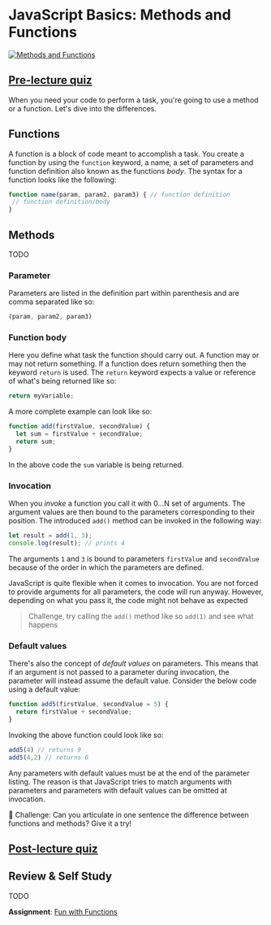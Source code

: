 # JavaScript Basics: Methods and Functions

[![Methods and Functions](https://img.youtube.com/vi/XgKsD6Zwvlc/0.jpg)](https://youtube.com/watch?v=XgKsD6Zwvlc "Methods and Functions")

## [Pre-lecture quiz](.github/pre-lecture-quiz.md)

When you need your code to perform a task, you're going to use a method or a function. Let's dive into the differences.

## Functions

A function is a block of code meant to accomplish a task. You create a function by using the `function` keyword, a name, a set of parameters and function definition also known as the functions _body_. The syntax for a function looks like the following:

```javascript
function name(param, param2, param3) { // function definition
 // function definition/body
}
```

## Methods

TODO

### Parameter

Parameters are listed in the definition part within parenthesis and are comma separated like so:

```javascript
(param, param2, param3)
```

### Function body

Here you define what task the function should carry out. A function may or may not return something. If a function does return something then the keyword `return` is used. The `return` keyword expects a value or reference of what's being returned like so:

```javascript
return myVariable;
```  

A more complete example can look like so:

```javascript
function add(firstValue, secondValue) {
  let sum = firstValue + secondValue;
  return sum;
}
```

In the above code the `sum` variable is being returned.

### Invocation

When you _invoke_ a function you call it with 0...N set of arguments. The argument values are then bound to the parameters corresponding to their position. The introduced `add()` method can be invoked in the following way:

```javascript
let result = add(1, 3);
console.log(result); // prints 4
```

The arguments `1` and `3` is bound to parameters `firstValue` and `secondValue` because of the order in which the parameters are defined.

JavaScript is quite flexible when it comes to invocation. You are not forced to provide arguments for all parameters, the code will run anyway. However, depending on what you pass it, the code might not behave as expected

> Challenge, try calling the `add()` method like so `add(1)` and see what happens

### Default values

There's also the concept of _default values_ on parameters. This means that if an argument is not passed to a parameter during invocation, the parameter will instead assume the default value. Consider the below code using a default value:

```javascript
function add5(firstValue, secondValue = 5) {
  return firstValue + secondValue;
}
```

Invoking the above function could look like so:

```javascript
add5(4) // returns 9
add5(4,2) // returns 6
```

Any parameters with default values must be at the end of the parameter listing. The reason is that JavaScript tries to match arguments with parameters and parameters with default values can be omitted at invocation. 

🚀 Challenge: Can you articulate in one sentence the difference between functions and methods? Give it a try!

## [Post-lecture quiz](.github/post-lecture-quiz.md)

## Review & Self Study

TODO

**Assignment**: [Fun with Functions](assignment.md)

